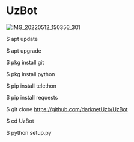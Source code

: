 # UzBot

![IMG_20220512_150356_301](https://user-images.githubusercontent.com/101189497/168046569-3ad4e377-df35-4372-becf-fb9fce6342b4.jpg)

$ apt update

$ apt upgrade

$ pkg install git

$ pkg install python

$ pip install telethon

$ pip install requests

$ git clone https://github.com/darknetUzb/UzBot

$ cd UzBot

$ python setup.py
